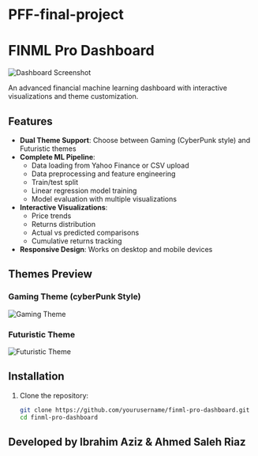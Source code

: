 # PFF-final-project
# FINML Pro Dashboard

![Dashboard Screenshot](https://via.placeholder.com/800x400?text=FINML+Pro+Dashboard+Screenshot)

An advanced financial machine learning dashboard with interactive visualizations and theme customization.

## Features

- **Dual Theme Support**: Choose between Gaming (CyberPunk style) and Futuristic themes
- **Complete ML Pipeline**:
  - Data loading from Yahoo Finance or CSV upload
  - Data preprocessing and feature engineering
  - Train/test split
  - Linear regression model training
  - Model evaluation with multiple visualizations
- **Interactive Visualizations**:
  - Price trends
  - Returns distribution
  - Actual vs predicted comparisons
  - Cumulative returns tracking
- **Responsive Design**: Works on desktop and mobile devices

## Themes Preview

### Gaming Theme (cyberPunk Style)
![Gaming Theme](https://via.placeholder.com/400x200?text=Gaming+Theme+Screenshot)

### Futuristic Theme
![Futuristic Theme](https://via.placeholder.com/400x200?text=Futuristic+Theme+Screenshot)

## Installation

1. Clone the repository:
   ```bash
   git clone https://github.com/yourusername/finml-pro-dashboard.git
   cd finml-pro-dashboard
   
## Developed by Ibrahim Aziz & Ahmed Saleh Riaz
